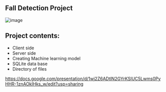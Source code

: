 ## Fall Detection Project

![image](https://user-images.githubusercontent.com/57682701/164764470-f26a7d9b-4ddd-409f-8694-679e39b3588e.png)

## Project contents:
* Client side
* Server side
* Creating Machine learning model 
* SQLite data base
* Directory of files



https://docs.google.com/presentation/d/1wj2Z6ADtlN2GYrKSlUC5Lwms0PyHHR-1znAOkIHks_w/edit?usp=sharing

